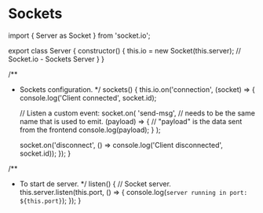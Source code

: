 # Sockets

import { Server as Socket } from 'socket.io';

export class Server {
	constructor() {
		this.io = new Socket(this.server); // Socket.io - Sockets Server
    }
}


/**
  * Sockets configuration.
  */
sockets() {
  this.io.on('connection', (socket) => {
    console.log('Client connected', socket.id);

    // Listen a custom event:
    socket.on(
      'send-msg', // needs to be the same name that is used to emit.
      (payload) => {
        // "payload" is the data sent from the frontend
        console.log(payload);
      }
    );

    socket.on('disconnect', () => console.log('Client disconnected', socket.id));
  });
}

/**
  * To start de server.
  */
listen() {
  // Socket server.
  this.server.listen(this.port, () => {
    console.log(`server running in port: ${this.port}`);
  });
}